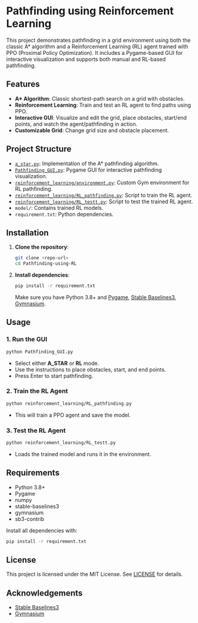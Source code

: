 # Pathfinding using Reinforcement Learning

This project demonstrates pathfinding in a grid environment using both the classic A\* algorithm and a Reinforcement Learning (RL) agent trained with PPO (Proximal Policy Optimization). It includes a Pygame-based GUI for interactive visualization and supports both manual and RL-based pathfinding.

## Features

- **A\* Algorithm**: Classic shortest-path search on a grid with obstacles.
- **Reinforcement Learning**: Train and test an RL agent to find paths using PPO.
- **Interactive GUI**: Visualize and edit the grid, place obstacles, start/end points, and watch the agent/pathfinding in action.
- **Customizable Grid**: Change grid size and obstacle placement.

## Project Structure

- [`a_star.py`](a_star.py): Implementation of the A\* pathfinding algorithm.
- [`Pathfinding_GUI.py`](Pathfinding_GUI.py): Pygame GUI for interactive pathfinding visualization.
- [`reinforcement_learning/environment.py`](reinforcement_learning/environment.py): Custom Gym environment for RL pathfinding.
- [`reinforcement_learning/RL_pathfinding.py`](reinforcement_learning/RL_pathfinding.py): Script to train the RL agent.
- [`reinforcement_learning/RL_testt.py`](reinforcement_learning/RL_testt.py): Script to test the trained RL agent.
- `model/`: Contains trained RL models.
- `requirement.txt`: Python dependencies.

## Installation

1. **Clone the repository**:

   ```sh
   git clone <repo-url>
   cd Pathfinding-using-RL
   ```

2. **Install dependencies**:

   ```sh
   pip install -r requirement.txt
   ```

   Make sure you have Python 3.8+ and [Pygame](https://www.pygame.org/), [Stable Baselines3](https://stable-baselines3.readthedocs.io/), [Gymnasium](https://gymnasium.farama.org/).

## Usage

### 1. Run the GUI

```sh
python Pathfinding_GUI.py
```

- Select either **A_STAR** or **RL** mode.
- Use the instructions to place obstacles, start, and end points.
- Press Enter to start pathfinding.

### 2. Train the RL Agent

```sh
python reinforcement_learning/RL_pathfinding.py
```

- This will train a PPO agent and save the model.

### 3. Test the RL Agent

```sh
python reinforcement_learning/RL_testt.py
```

- Loads the trained model and runs it in the environment.

## Requirements

- Python 3.8+
- Pygame
- numpy
- stable-baselines3
- gymnasium
- sb3-contrib

Install all dependencies with:

```sh
pip install -r requirement.txt
```

## License

This project is licensed under the MIT License. See [LICENSE](LICENSE) for details.

## Acknowledgements

- [Stable Baselines3](https://github.com/DLR-RM/stable-baselines3)
- [Gymnasium](https://github.com/Farama-Foundation/Gymnasium)
